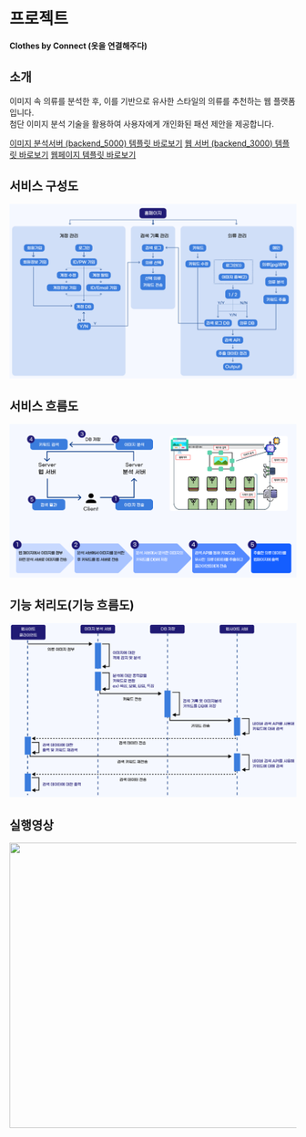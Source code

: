 # 프로젝트
 **Clothes by Connect (옷을 연결해주다)**

## 소개
이미지 속 의류를 분석한 후, 이를 기반으로 유사한 스타일의 의류를 추천하는 웹 플랫폼입니다.   
      첨단 이미지 분석 기술을 활용하여 사용자에게 개인화된 패션 제안을 제공합니다.

[이미지 분석서버 (backend_5000) 템플릿 바로보기](/backend_5000/)
[웹 서버 (backend_3000) 템플릿 바로보기](/backend_3000/)
[웹페이지 템플릿 바로보기](/frontend/)
      
## 서비스 구성도
 ![](/README_img/구성도.png)

## 서비스 흐름도
 ![](/README_img/흐름도.png)

## 기능 처리도(기능 흐름도)
 ![](/README_img/처리도.png)

## 실행영상
<img src="https://github.com/user-attachments/assets/30bf1b8c-6821-43a5-a3e1-332cf25f11b6" width="800" height="500" />

